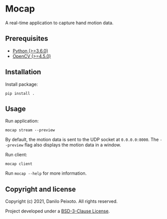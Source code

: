# Mocap

A real-time application to capture hand motion data.

## Prerequisites

* [Python (>=3.6.0)](https://www.python.org)
* [OpenCV (>=4.5.0)](https://opencv.org)

## Installation

Install package:

```
pip install .
```

## Usage

Run application:

```
mocap stream --preview
```

By default, the motion data is sent to the UDP socket at `0.0.0.0:8000`. The `--preview` flag also displays the motion data in a window.

Run client:

```
mocap client
```

Run `mocap --help` for more information.

## Copyright and license

Copyright (c) 2021, Danilo Peixoto. All rights reserved.

Project developed under a [BSD-3-Clause License](LICENSE.md).
